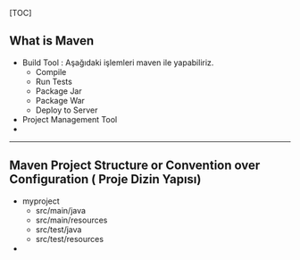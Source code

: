 [TOC]







## What is Maven

- Build Tool : Aşağıdaki işlemleri maven ile yapabiliriz.
  - Compile
  - Run Tests
  - Package Jar
  - Package War
  - Deploy to Server
- Project Management Tool
- ​











----

## Maven Project Structure or Convention over Configuration ( Proje Dizin Yapısı)

- myproject
  - src/main/java
  - src/main/resources
  - src/test/java
  - src/test/resources
- ​